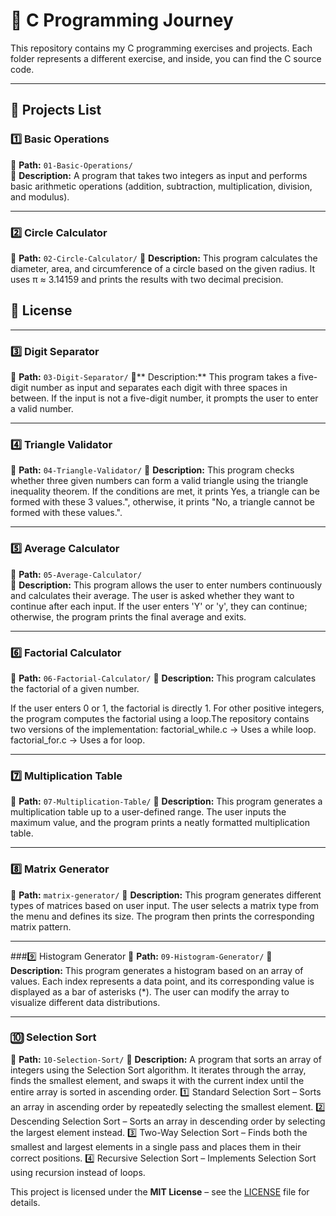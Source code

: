 # 🚀 C Programming Journey  

This repository contains my C programming exercises and projects. Each folder represents a different exercise, and inside, you can find the C source code.

---

## 📂 Projects List  

### 1️⃣ Basic Operations  
📁 **Path:** `01-Basic-Operations/`  
📜 **Description:** A program that takes two integers as input and performs basic arithmetic operations (addition, subtraction, multiplication, division, and modulus).  

---

### 2️⃣ Circle Calculator
📁 **Path:** `02-Circle-Calculator/`
📜 **Description:** This program calculates the diameter, area, and circumference of a circle based on the given radius. It uses π ≈ 3.14159 and prints the results with two decimal precision.
## 📜 License  

---

### 3️⃣ Digit Separator
📂 **Path:** `03-Digit-Separator/`
📜** Description:** This program takes a five-digit number as input and separates each digit with three spaces in between. If the input is not a five-digit number, it prompts the user to enter a valid number.

---

### 4️⃣ Triangle Validator
📂 **Path:** `04-Triangle-Validator/`
📜 **Description:** This program checks whether three given numbers can form a valid triangle using the triangle inequality theorem. If the conditions are met, it prints Yes, a triangle can be formed with these 3 values.", otherwise, it prints "No, a triangle cannot be formed with these values.".

---

### 5️⃣ Average Calculator

📁 **Path:** `05-Average-Calculator/`  
📜 **Description:** This program allows the user to enter numbers continuously and calculates their average. The user is asked whether they want to continue after each input. If the user enters 'Y' or 'y', they can continue; otherwise, the program prints the final average and exits.

---

### 6️⃣ Factorial Calculator
📁 **Path:** `06-Factorial-Calculator/`
📜 **Description:** This program calculates the factorial of a given number.

If the user enters 0 or 1, the factorial is directly 1.
For other positive integers, the program computes the factorial using a loop.The repository contains two versions of the implementation:
factorial_while.c → Uses a while loop.
factorial_for.c → Uses a for loop.

---

### 7️⃣ Multiplication Table
📁 **Path:** `07-Multiplication-Table/`
📜 **Description:** This program generates a multiplication table up to a user-defined range. The user inputs the maximum value, and the program prints a neatly formatted multiplication table.

---
### 8️⃣ Matrix Generator  
📁 **Path:** `matrix-generator/`
📜 **Description:** This program generates different types of matrices based on user input. The user selects a matrix type from the menu and defines its size. The program then prints the corresponding matrix pattern.  

---

###9️⃣ Histogram Generator
📁 **Path:** `09-Histogram-Generator/`
📜 **Description:** This program generates a histogram based on an array of values. Each index represents a data point, and its corresponding value is displayed as a bar of asterisks (*). The user can modify the array to visualize different data distributions.

---

### 🔟 Selection Sort
📁 **Path:** `10-Selection-Sort/`
📜 **Description:** A program that sorts an array of integers using the Selection Sort algorithm. It iterates through the array, finds the smallest element, and swaps it with the current index until the entire array is sorted in ascending order.
1️⃣ Standard Selection Sort – Sorts an array in ascending order by repeatedly selecting the smallest element.
2️⃣ Descending Selection Sort – Sorts an array in descending order by selecting the largest element instead.
3️⃣ Two-Way Selection Sort – Finds both the smallest and largest elements in a single pass and places them in their correct positions.
4️⃣ Recursive Selection Sort – Implements Selection Sort using recursion instead of loops. 



This project is licensed under the **MIT License** – see the [LICENSE](LICENSE) file for details.
